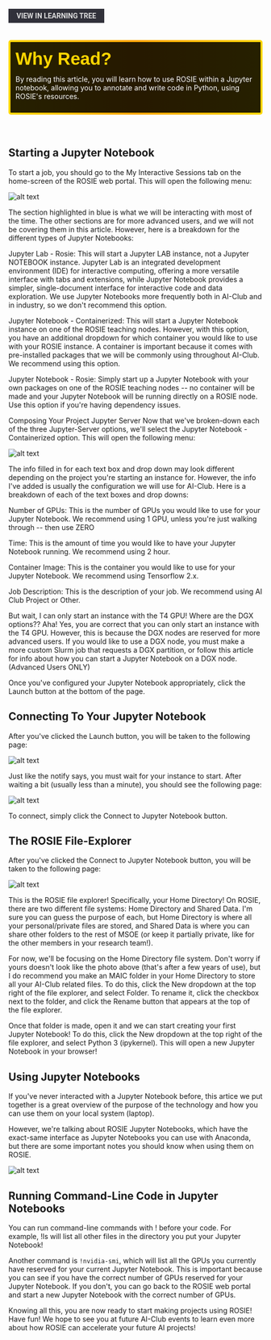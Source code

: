 <br>
<a href='/learning-tree?node=8' style='
    background-color: #31313a;
    color: gainsboro;
    padding: 6px 16px;
    border: none
    border-radius: 4px;
    text-transform: uppercase;
    font-family: "Roboto", sans-serif;
    font-size: 1em;
    font-weight: bold;
    cursor: pointer;
    text-decoration: none;
    display: inline-block;'
>
  View in Learning Tree
</a>

<br>
<br>
<br>

<div style='
  position: relative;
  padding: 10px; 
  border-radius: 5px;
  background-color: rgba(0, 0, 0, 0.85); 
  border: 4px solid transparent;
  background-image: linear-gradient(90deg, rgba(0, 0, 0, 0.85), rgba(0, 0, 0, 0.85)), linear-gradient(90deg, gold, orange, gold);
  background-origin: border-box;
  background-clip: padding-box, border-box;
'>

<svg width='200' height='50' style='display: block; margin-bottom: 5px;'>
  <text x='0' y='35' font-size='35' font-family='Arial' font-weight='bold' fill='gold'>
    Why Read?
    <animate attributeName='fill' values='gold; orange; gold' dur='3s' repeatCount='indefinite' />
  </text>
</svg>

<p style='color: white; margin-top: 2px;'>By reading this article, you will learn how to use ROSIE within a Jupyter notebook, allowing you to annotate and write code in Python, using ROSIE's resources.
</p>

</div>

<br/>

<br/>

## Starting a Jupyter Notebook
To start a job, you should go to the My Interactive Sessions tab on the home-screen of the ROSIE web portal. This will open the following menu:

![alt text](/images/rosie_article_images/empty_interactive_sessions.png)

The section highlighted in blue is what we will be interacting with most of the time. The other sections are for more advanced users, and we will not be covering them in this article. However, here is a breakdown for the different types of Jupyter Notebooks:

Jupyter Lab - Rosie: This will start a Jupyter LAB instance, not a Jupyter NOTEBOOK instance. Jupyter Lab is an integrated development environment (IDE) for interactive computing, offering a more versatile interface with tabs and extensions, while Jupyter Notebook provides a simpler, single-document interface for interactive code and data exploration. We use Jupyter Notebooks more frequently both in AI-Club and in industry, so we don't recommend this option.

Jupyter Notebook - Containerized: This will start a Jupyter Notebook instance on one of the ROSIE teaching nodes. However, with this option, you have an additional dropdown for which container you would like to use with your ROSIE instance. A container is important because it comes with pre-installed packages that we will be commonly using throughout AI-Club. We recommend using this option.

Jupyter Notebook - Rosie: Simply start up a Jupyter Notebook with your own packages on one of the ROSIE teaching nodes -- no container will be made and your Jupyter Notebook will be running directly on a ROSIE node. Use this option if you're having dependency issues.



Composing Your Project Jupyter Server
Now that we've broken-down each of the three Jupyter-Server options, we'll select the Jupyter Notebook - Containerized option. This will open the following menu:

![alt text](/images/rosie_article_images/jupyter-containerized.png)


The info filled in for each text box and drop down may look different depending on the project you're starting an instance for. However, the info I've added is usually the configuration we will use for AI-Club. Here is a breakdown of each of the text boxes and drop downs:

Number of GPUs: This is the number of GPUs you would like to use for your Jupyter Notebook. We recommend using 1 GPU, unless you're just walking through -- then use ZERO

Time: This is the amount of time you would like to have your Jupyter Notebook running. We recommend using 2 hour.

Container Image: This is the container you would like to use for your Jupyter Notebook. We recommend using Tensorflow 2.x.

Job Description: This is the description of your job. We recommend using AI Club Project or Other.

But wait, I can only start an instance with the T4 GPU! Where are the DGX options??
Aha! Yes, you are correct that you can only start an instance with the T4 GPU. However, this is because the DGX nodes are reserved for more advanced users. If you would like to use a DGX node, you must make a more custom Slurm job that requests a DGX partition, or follow this article for info about how you can start a Jupyter Notebook on a DGX node. (Advanced Users ONLY)


Once you've configured your Jupyter Notebook appropriately, click the Launch button at the bottom of the page.



## Connecting To Your Jupyter Notebook
After you've clicked the Launch button, you will be taken to the following page:

![alt text](/images/rosie_article_images/jupyter-not-started.png)


Just like the notify says, you must wait for your instance to start. After waiting a bit (usually less than a minute), you should see the following page:

![alt text](/images/rosie_article_images/jupyter-started.png)

To connect, simply click the Connect to Jupyter Notebook button.



## The ROSIE File-Explorer
After you've clicked the Connect to Jupyter Notebook button, you will be taken to the following page:

![alt text](/images/rosie_article_images/jupyter_launch.png)


This is the ROSIE file explorer! Specifically, your Home Directory! On ROSIE, there are two different file systems: Home Directory and Shared Data. I'm sure you can guess the purpose of each, but Home Directory is where all your personal/private files are stored, and Shared Data is where you can share other folders to the rest of MSOE (or keep it partially private, like for the other members in your research team!).

For now, we'll be focusing on the Home Directory file system. Don't worry if yours doesn't look like the photo above (that's after a few years of use), but I do recommend you make an MAIC folder in your Home Directory to store all your AI-Club related files. To do this, click the New dropdown at the top right of the file explorer, and select Folder. To rename it, click the checkbox next to the folder, and click the Rename button that appears at the top of the file explorer.

Once that folder is made, open it and we can start creating your first Jupyter Notebook! To do this, click the New dropdown at the top right of the file explorer, and select Python 3 (ipykernel). This will open a new Jupyter Notebook in your browser!



## Using Jupyter Notebooks
If you've never interacted with a Jupyter Notebook before, this artice we put together is a great overview of the purpose of the technology and how you can use them on your local system (laptop).

However, we're talking about ROSIE Jupyter Notebooks, which have the exact-same interface as Jupyter Notebooks you can use with Anaconda, but there are some important notes you should know when using them on ROSIE.

![alt text](/images/rosie_article_images/jupyter-notebook-page.png)



## Running Command-Line Code in Jupyter Notebooks
You can run command-line commands with ! before your code. For example, !ls will list all other files in the directory you put your Jupyter Notebook!

Another command is `!nvidia-smi`, which will list all the GPUs you currently have reserved for your current Jupyter Notebook. This is important because you can see if you have the correct number of GPUs reserved for your Jupyter Notebook. If you don't, you can go back to the ROSIE web portal and start a new Jupyter Notebook with the correct number of GPUs.

Knowing all this, you are now ready to start making projects using ROSIE! Have fun! We hope to see you at future AI-Club events to learn even more about how ROSIE can accelerate your future AI projects!